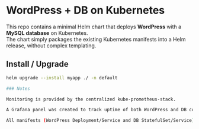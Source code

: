 # WordPress + DB on Kubernetes

This repo contains a minimal Helm chart that deploys **WordPress** with a **MySQL database** on Kubernetes.  
The chart simply packages the existing Kubernetes manifests into a Helm release, without complex templating.

## Install / Upgrade

```bash
helm upgrade --install myapp ./ -n default

### Notes

Monitoring is provided by the centralized kube-prometheus-stack.

A Grafana panel was created to track uptime of both WordPress and DB containers.

All manifests (WordPress Deployment/Service and DB StatefulSet/Service) are included under /templates.


